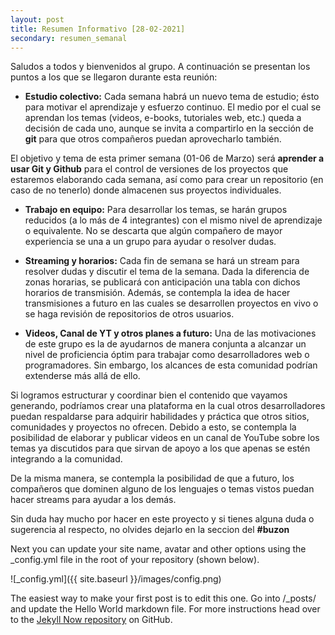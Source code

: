 ```yaml
---
layout: post
title: Resumen Informativo [28-02-2021]
secondary: resumen_semanal
---
```


Saludos a todos y bienvenidos al grupo. A continuación se presentan los puntos a los que se llegaron
durante esta reunión:

* **Estudio colectivo:** Cada semana habrá un nuevo tema de estudio; ésto para motivar el
  aprendizaje y esfuerzo continuo. El medio por el cual se aprendan los temas (videos, e-books,
  tutoriales web, etc.) queda a decisión de cada uno, aunque se invita a compartirlo en la sección
  de **git** para que otros compañeros puedan aprovecharlo también.
  
El objetivo y tema de esta primer semana (01-06 de Marzo) será **aprender a usar Git y Github** para
el control de versiones de los proyectos que estaremos elaborando cada semana, así como para crear
un repositorio (en caso de no tenerlo) donde almacenen sus proyectos individuales.

* **Trabajo en equipo:** Para desarrollar los temas, se harán grupos reducidos (a lo más de 4
  integrantes) con el mismo nivel de aprendizaje o equivalente. No se descarta que algún compañero
  de mayor experiencia se una a un grupo para ayudar o resolver dudas.

* **Streaming y horarios:** Cada fin de semana se hará un stream para resolver dudas y discutir el
  tema de la semana. Dada la diferencia de zonas horarias, se publicará con anticipación una tabla
  con dichos horarios de transmisión. Además, se contempla la idea de hacer transmisiones a futuro
  en las cuales se desarrollen proyectos en vivo o se haga revisión de repositorios de otros
  usuarios.
  
* **Videos, Canal de YT y otros planes a futuro:** Una de las motivaciones de este grupo es la de
  ayudarnos de manera conjunta a alcanzar un nivel de proficiencia óptim para trabajar como
  desarrolladores web o programadores. Sin embargo, los alcances de esta comunidad podrían
  extenderse más allá de ello.
  
 Si logramos estructurar y coordinar bien el contenido que vayamos generando, podríamos crear una
plataforma en la cual otros desarrolladores puedan respaldarse para adquirir habilidades y práctica
que otros sitios, comunidades y proyectos no ofrecen. Debido a esto, se contempla la posibilidad de
elaborar y publicar videos en un canal de YouTube sobre los temas ya discutidos para que sirvan de
apoyo a los que apenas se estén integrando a la comunidad. 

 De la misma manera, se contempla la posibilidad de que a futuro, los compañeros que dominen alguno
 de los lenguajes o temas vistos puedan hacer streams para ayudar a los demás.
 
Sin duda hay mucho por hacer en este proyecto y si tienes alguna duda o sugerencia al respecto, no
olvides dejarlo en la seccion del **#buzon**

Next you can update your site name, avatar and other options using the _config.yml file in the root of your repository (shown below).

![_config.yml]({{ site.baseurl }}/images/config.png)

The easiest way to make your first post is to edit this one. Go into /_posts/ and update the Hello World markdown file. For more instructions head over to the [Jekyll Now repository](https://github.com/barryclark/jekyll-now) on GitHub.
